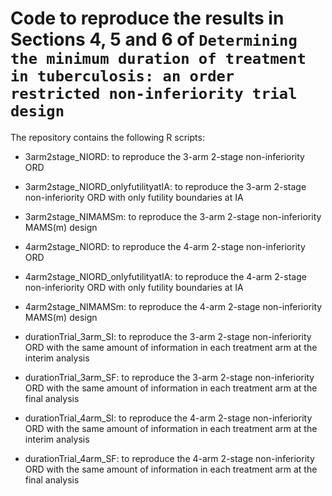 # Code to reproduce the results in Sections 4, 5 and 6 of `Determining the minimum duration of treatment in tuberculosis: an order restricted non-inferiority trial design`

The repository contains the following R scripts:

- 3arm2stage_NIORD: to reproduce the 3-arm 2-stage non-inferiority ORD
- 3arm2stage_NIORD_onlyfutilityatIA: to reproduce the 3-arm 2-stage non-inferiority ORD with only futility boundaries at IA
- 3arm2stage_NIMAMSm: to reproduce the 3-arm 2-stage non-inferiority MAMS(m) design

- 4arm2stage_NIORD: to reproduce the 4-arm 2-stage non-inferiority ORD
- 4arm2stage_NIORD_onlyfutilityatIA: to reproduce the 4-arm 2-stage non-inferiority ORD with only futility boundaries at IA
- 4arm2stage_NIMAMSm: to reproduce the 4-arm 2-stage non-inferiority MAMS(m) design

- durationTrial_3arm_SI: to reproduce the 3-arm 2-stage non-inferiority ORD with the same amount of information in each treatment arm at the interim analysis
- durationTrial_3arm_SF: to reproduce the 3-arm 2-stage non-inferiority ORD with the same amount of information in each treatment arm at the final analysis

- durationTrial_4arm_SI: to reproduce the 4-arm 2-stage non-inferiority ORD with the same amount of information in each treatment arm at the interim analysis
- durationTrial_4arm_SF: to reproduce the 4-arm 2-stage non-inferiority ORD with the same amount of information in each treatment arm at the final analysis


